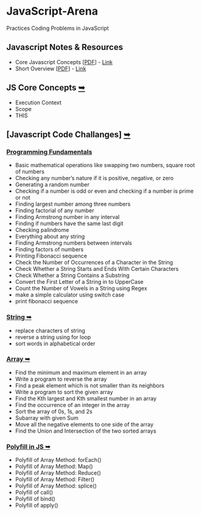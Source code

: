 # JavaScript-Arena
Practices Coding Problems in JavaScript

## Javascript Notes & Resources
  - Core Javascript Concepts [[PDF](https://github.com/deltanode/JS-Arena/blob/main/js-notes-resources/namaste_javascript/namaste-javascript.pdf)] - [Link](https://alok722.github.io/namaste-javascript-notes/dist/lectures.html)
  - Short Overview [[PDF](https://github.com/deltanode/JS-Arena/blob/main/js-notes-resources/js_overview_notes/JS_Notes_Combined.pdf)] - [Link](https://github.com/deltanode/JS-Arena/tree/main/js-notes-resources/js_overview_notes)

## JS Core Concepts [➥](https://github.com/deltanode/JS-Arena/tree/main/js-core-concepts)
  - Execution Context
  - Scope
  - THIS

## [Javascript Code Challanges] [➥](https://github.com/deltanode/JS-Arena/tree/main/code-challenges)

### [Programming Fundamentals](/code-challenges/01-programming-fundamentals)
 - Basic mathematical operations like swapping two numbers, square root of numbers
 - Checking any number’s nature if it is positive, negative, or zero
 - Generating a random number
 - Checking if a number is odd or even and checking if a number is prime or not
 - Finding largest number among three numbers
 - Finding factorial of any number
 - Finding Armstrong number in any interval
 - Finding if numbers have the same last digit
 - Checking palindrome
 - Everything about any string
 - Finding Armstrong numbers between intervals
 - Finding factors of numbers
 - Printing Fibonacci sequence
 - Check the Number of Occurrences of a Character in the String 
 - Check Whether a String Starts and Ends With Certain Characters
 - Check Whether a String Contains a Substring 
 - Convert the First Letter of a String in to UpperCase
 - Count the Number of Vowels in a String using Regex
 - make a simple calculator using switch case 
 - print fibonacci sequence
 
 ### [String ➥](/code-challenges/02-string)
 - replace characters of string
 - reverse a string using for loop 
 - sort words in alphabetical order
 
### [Array ➥](/code-challenges/03-array)
 - Find the minimum and maximum element in an array
 - Write a program to reverse the array
 - Find a peak element which is not smaller than its neighbors
 - Write a program to sort the given array
 - Find the Kth largest and Kth smallest number in an array
 - Find the occurrence of an integer in the array
 - Sort the array of 0s, 1s, and 2s
 - Subarray with given Sum
 - Move all the negative elements to one side of the array
 - Find the Union and Intersection of the two sorted arrays

### [Polyfill in JS ➥](/code-challenges/03-polyfill)
 - Polyfill of Array Method: forEach()
 - Polyfill of Array Method: Map()
 - Polyfill of Array Method: Reduce()
 - Polyfill of Array Method: Filter()
 - Polyfill of Array Method: splice()
 - Polyfill of call()
 - Polyfill of bind()
 - Polyfill of apply()
